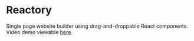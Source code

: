 # Reactory
Single page website builder using drag-and-droppable React components. Video demo viewable <a href="https://www.youtube.com/watch?v=VmIQeYBJmB4">here</a>.
